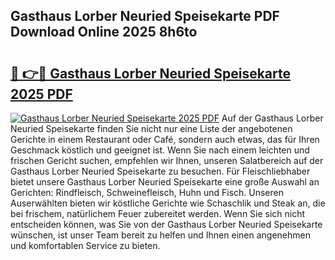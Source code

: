## Gasthaus Lorber Neuried Speisekarte PDF Download Online 2025 8h6to

# <h2><a href="http://gc9eye1.nevu.top/?p=Gasthaus+Lorber+Neuried+Speisekarte">🔗 👉🔴 Gasthaus Lorber Neuried Speisekarte 2025 PDF</a></h2>

[![Gasthaus Lorber Neuried Speisekarte 2025 PDF](https://i.imgur.com/dBaPXMq.png)](http://gc9eye1.nevu.top/?p=Gasthaus+Lorber+Neuried+Speisekarte)
Auf der Gasthaus Lorber Neuried Speisekarte finden Sie nicht nur eine Liste der angebotenen Gerichte in einem Restaurant oder Café, sondern auch etwas, das für Ihren Geschmack köstlich und geeignet ist. Wenn Sie nach einem leichten und frischen Gericht suchen, empfehlen wir Ihnen, unseren Salatbereich auf der Gasthaus Lorber Neuried Speisekarte zu besuchen. Für Fleischliebhaber bietet unsere Gasthaus Lorber Neuried Speisekarte eine große Auswahl an Gerichten: Rindfleisch, Schweinefleisch, Huhn und Fisch. Unseren Auserwählten bieten wir köstliche Gerichte wie Schaschlik und Steak an, die bei frischem, natürlichem Feuer zubereitet werden. Wenn Sie sich nicht entscheiden können, was Sie von der Gasthaus Lorber Neuried Speisekarte wünschen, ist unser Team bereit zu helfen und Ihnen einen angenehmen und komfortablen Service zu bieten.
